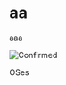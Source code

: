 # aa
aaa

<img src="https://static.wikia.nocookie.net/ultradefinitive-build-list/images/c/ce/Confirmed.svg" alt="Confirmed">

<a>OSes</a>